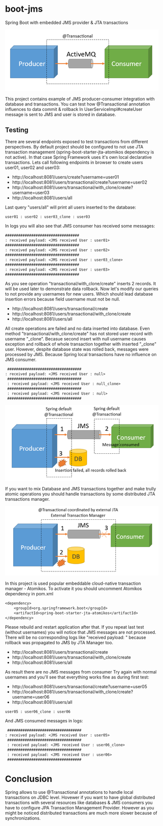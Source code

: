 # boot-jms
Spring Boot with embedded JMS provider & JTA transactions

![JMS](https://github.com/vlytsus/boot-jms/blob/master/docs/jms.png)

This project contains example of JMS producer-consumer integration with database and transactions.
You can test how @Transactional annotation influences to data commit & rollback
In UserServiceImpl#createUser message is sent to JMS and user is stored in database.

## Testing
There are several endpoints exposed to test transactions from different perspectives. By default project should be configured to not use JTA transaction management (spring-boot-starter-jta-atomikos dependency is not active).
In that case Spring Framework uses it's own local declarative transactions.
Lets call following endpoints in browser to create users user01, user02 and user03:
* http://localhost:8081/users/create?username=user01
* http://localhost:8081/users/transactional/create?username=user02
* http://localhost:8081/users/transactional/with_clone/create?username=user03
* http://localhost:8081/users/all

Last query "users/all" will print all users inserted to the database:
```
user01 : user02 : user03_clone : user03
```
In logs you will also see that JMS consumer has received some messages:
```
##################################
: received payload: <JMS received User : user01>
##################################
: received payload: <JMS received User : user02>
##################################
: received payload: <JMS received User : user03_clone>
##################################
: received payload: <JMS received User : user03>
##################################
```
As you see operation "transactional/with_clone/create" inserts 2 records. It will be used later to demonstrate data rollback.
Now let's modify our queries to not provide any usernames for new users. Which should lead database insertion errors because field username must not be null.

* http://localhost:8081/users/transactional/create
* http://localhost:8081/users/transactional/with_clone/create
* http://localhost:8081/users/all

All create operations are failed and no data inserted into database. Even method "transactional/with_clone/create" has not stored user record with username "_clone". Becasue second insert with null username causes exception and rollback of whole transaction together with inserted "_clone" user.
However, despite database state was rolled back, messages were processed by JMS. Because Spring local transactions have no influence on JMS consumer.

```
 ##################################
: received payload: <JMS received User : null>
 ##################################
 : received payload: <JMS received User : null_clone>
 ##################################
 : received payload: <JMS received User : null>
 ##################################
```
![local transaction](https://github.com/vlytsus/boot-jms/blob/master/docs/local-transaction.png)

If you want to mix Database and JMS transactions together and make trully atomic operations you should handle transactions by some distributed JTA transactions manager.

![distributed transaction](https://github.com/vlytsus/boot-jms/blob/master/docs/distributed%20transaction.png)

In this project is used popular embeddable cloud-native transaction manager - Atomikos.
To activate it you should uncomment Atomikos dependency in pom.xml 
```
<dependency>
	<groupId>org.springframework.boot</groupId>
	<artifactId>spring-boot-starter-jta-atomikos</artifactId>
</dependency>
```
Please rebuild and restart application after that.
If you repeat last test (without usernames) you will notice that JMS messages are not processed. There will be no corresponding logs like "received payload: <JMS received User : null>" because rollback was propagated to JMS by JTA Manager too.

* http://localhost:8081/users/transactional/create
* http://localhost:8081/users/transactional/with_clone/create
* http://localhost:8081/users/all

As result there are no JMS messages from consumer
Try again with normal usernames and you'll see that everything works fine as during first test:

* http://localhost:8081/users/transactional/create?username=user05
* http://localhost:8081/users/transactional/with_clone/create?username=user06
* http://localhost:8081/users/all
```
user05 : user06_clone : user06
```
And JMS consumed messages in logs:
```
 ##################################
: received payload: <JMS received User : user05>
 ##################################
 : received payload: <JMS received User : user06_clone>
 ##################################
 : received payload: <JMS received User : user06>
 ##################################
 ```
 
 # Conclusion
Spring allows to use @Transactional annotations to handle local transactions on JDBC level. Hovewer if you want to have global distributed transactions with several resources like databases & JMS consumers you have to configure JPA Transaction Management Provider. However as you might be noticed distributed transactions are much more slower because of synchronizations.

